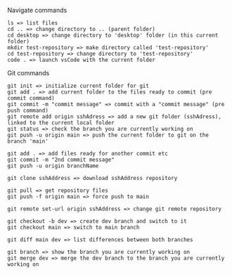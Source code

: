 Navigate commands 

    ls => list files
    cd .. => change directory to .. (parent folder)
    cd desktop => change directory to 'desktop' folder (in this current folder)
    mkdir test-repository => make directory called 'test-repository'
    cd test-repository => change directory to 'test-repository'
    code . => launch vsCode with the current folder  
    
    
Git commands
 
    git init => initialize current folder for git
    git add . => add current folder to the files ready to commit (pre commit command)
    git commit -m "commit message" => commit with a "commit message" (pre push command)
    git remote add origin sshAdress => add a new git folder (sshAdress), linked to the current local folder
    git status => check the branch you are currently working on
    git push -u origin main => push the current folder to git on the branch 'main'
    
    git add . => add files ready for another commit etc
    git commit -m "2nd commit message"
    git push -u origin branchName
    
    git clone sshAddress => download sshAddress repository

    git pull => get repository files
    git push -f origin main => force push to main

    git remote set-url origin sshAddress => change git remote repository
    
    git checkout -b dev => create dev branch and switch to it
    git checkout main => switch to main branch
    
    git diff main dev => list differences between both branches
    
    git branch => show the branch you are currently working on
    git merge dev => merge the dev branch to the branch you are currently working on

